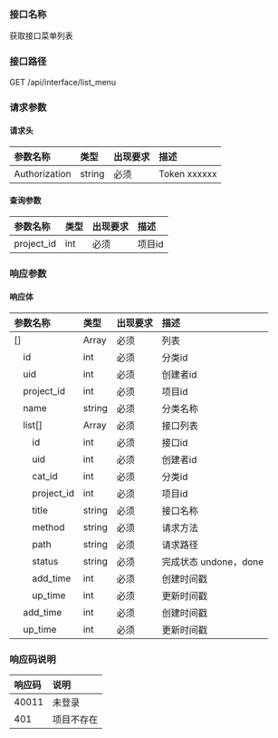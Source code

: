### 接口名称
获取接口菜单列表

### 接口路径
GET /api/interface/list_menu

### 请求参数

#### 请求头

参数名称      | 类型   | 出现要求 | 描述
:-------------|:-------|:-------|:------------
Authorization | string | 必须     | Token xxxxxx

#### 查询参数

参数名称   | 类型 | 出现要求 | 描述
:----------|:-----|:-------|:----
project_id | int  | 必须     | 项目id

### 响应参数

#### 响应体

参数名称               | 类型   | 出现要求 | 描述
:----------------------|:-------|:-------|:----------------
[]                     | Array  | 必须     | 列表
&emsp;id               | int    | 必须     | 分类id
&emsp;uid              | int    | 必须     | 创建者id
&emsp;project_id       | int    | 必须     | 项目id
&emsp;name             | string | 必须     | 分类名称
&emsp;list[]           | Array  | 必须     | 接口列表
&emsp;&emsp;id         | int    | 必须     | 接口id
&emsp;&emsp;uid        | int    | 必须     | 创建者id
&emsp;&emsp;cat_id     | int    | 必须     | 分类id
&emsp;&emsp;project_id | int    | 必须     | 项目id
&emsp;&emsp;title      | string | 必须     | 接口名称
&emsp;&emsp;method     | string | 必须     | 请求方法
&emsp;&emsp;path       | string | 必须     | 请求路径
&emsp;&emsp;status     | string | 必须     | 完成状态 undone，done
&emsp;&emsp;add_time   | int    | 必须     | 创建时间戳
&emsp;&emsp;up_time    | int    | 必须     | 更新时间戳
&emsp;add_time         | int    | 必须     | 创建时间戳
&emsp;up_time          | int    | 必须     | 更新时间戳

### 响应码说明

响应码 | 说明
:------|:-----
40011  | 未登录
401    | 项目不存在